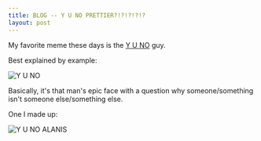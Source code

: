 ```yaml
---
title: BLOG -- Y U NO PRETTIER?!?!?!?!?
layout: post
---
```


My favorite meme these days is the [Y U NO][1] guy.

Best explained by example:

![Y U NO](http://www.morepaul.com/uploads/2011/03/Y_U_NO_beer.jpg)

Basically, it's that man's epic face with a question why someone/something isn't
someone else/something else.

One I made up:

![Y U NO ALANIS](http://www.morepaul.com/uploads/2011/03/Y_U_NO_alanis.png)

   [1]: http://knowyourmeme.com/memes/y-u-no-guy
